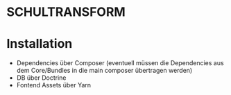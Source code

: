 SCHULTRANSFORM
===============================

Installation
===============================

- Dependencies über Composer (eventuell müssen die Dependencies aus dem Core/Bundles in die main composer übertragen werden)
- DB über Doctrine
- Fontend Assets über Yarn